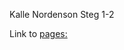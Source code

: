 Kalle Nordenson
Steg 1-2

Link to [pages:](https://chasacademy-karl-nordenson.github.io/shopping-site/)
